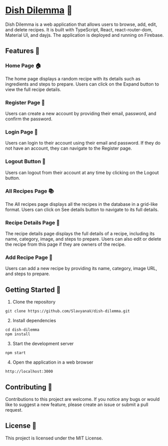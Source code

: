 # [Dish Dilemma](https://dish-dilemma.web.app/) 🍴

Dish Dilemma is a web application that allows users to browse, add, edit, and delete recipes. It is built with TypeScript, React, react-router-dom, Material UI, and dayjs. The application is deployed and running on Firebase.

## Features 🌟

### Home Page 🏠

The home page displays a random recipe with its details such as ingredients and steps to prepare. Users can click on the Expand button to view the full recipe details.

### Register Page 📝

Users can create a new account by providing their email, password, and confirm the password.

### Login Page 🔑

Users can login to their account using their email and password. If they do not have an account, they can navigate to the Register page.

### Logout Button 🚪

Users can logout from their account at any time by clicking on the Logout button.

### All Recipes Page 📚

The All recipes page displays all the recipes in the database in a grid-like format. Users can click on See details button to navigate to its full details.

### Recipe Details Page 📝

The recipe details page displays the full details of a recipe, including its name, category, image, and steps to prepare. Users can also edit or delete the recipe from this page if they are owners of the recipe.

### Add Recipe Page 📝

Users can add a new recipe by providing its name, category, image URL, and steps to prepare.

## Getting Started 🚀

1. Clone the repository

`git clone https://github.com/SlavyanaV/dish-dilemma.git`

2. Install dependencies

```
cd dish-dilemma
npm install
```

3. Start the development server

`npm start`

4. Open the application in a web browser

`http://localhost:3000`

## Contributing 💬

Contributions to this project are welcome. If you notice any bugs or would like to suggest a new feature, please create an issue or submit a pull request.

## License 📄

This project is licensed under the MIT License. 

